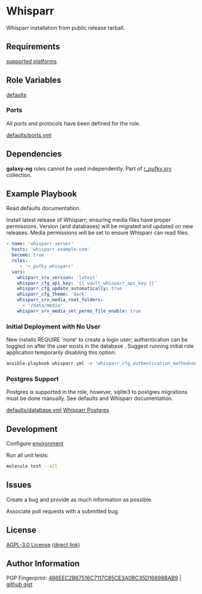# Whisparr
Whisparr installation from public release tarball.

## Requirements
[supported platforms](https://github.com/r-pufky/ansible_whisparr/blob/main/meta/main.yml)

## Role Variables
[defaults](https://github.com/r-pufky/ansible_whisparr/tree/main/defaults/main)

### Ports
All ports and protocols have been defined for the role.

[defaults/ports.yml](https://github.com/r-pufky/ansible_whisparr/blob/main/defaults/main/ports.yml)

## Dependencies
**galaxy-ng** roles cannot be used independently. Part of
[r_pufky.srv](https://github.com/r-pufky/ansible_collection_srv) collection.

## Example Playbook
Read defaults documentation.

Install latest release of Whisparr; ensuring media files have proper permissions.
Version (and databases) will be migrated and updated on new releases. Media
permissions will be set to ensure Whisparr can read files.
``` yaml
- name: 'whisparr server'
  hosts: 'whisparr.example.com'
  become: true
  roles:
     - 'r_pufky.whisparr'
  vars:
    whisparr_srv_version: 'latest'
    whisparr_cfg_api_key: '{{ vault_whisparr_api_key }}'
    whisparr_cfg_update_automatically: true
    whisparr_cfg_theme: 'dark'
    whisparr_srv_media_root_folders:
      - '/data/media'
    whisparr_srv_media_set_perms_file_enable: true
```

### Initial Deployment with No User
New installs REQUIRE 'none' to create a login user; authentication can be
toggled on after the user exists in the database . Suggest running initial role
application temporarily disabling this option:

``` bash
ansible-playbook whisparr.yml -e 'whisparr_cfg_authentication_method=none'
```

### Postgres Support
Postgres is supported in the role, however, sqlite3 to postgres migrations must
be done manually. See defaults and Whisparr documentation.

[defaults/database.yml](https://github.com/r-pufky/ansible_whisparr/blob/main/defaults/main/database.yml)
[Whisparr Postgres](https://wiki.servarr.com/whisparr/postgres-setup)

## Development
Configure [environment](https://github.com/r-pufky/ansible_collection_srv/blob/main/docs/dev/environment/README.md)

Run all unit tests:
``` bash
molecule test --all
```

## Issues
Create a bug and provide as much information as possible.

Associate pull requests with a submitted bug.

## License
[AGPL-3.0 License](https://www.tldrlegal.com/license/gnu-affero-general-public-license-v3-agpl-3-0)
 [(direct link)](https://github.com/r-pufky/ansible_whisparr/blob/main/LICENSE)

## Author Information
PGP Fingerprint: [466EEC2B67516C7117C85CE3A0BC35D16698BAB9](https://keys.openpgp.org/vks/v1/by-fingerprint/466EEC2B67516C7117C85CE3A0BC35D16698BAB9)
| [github gist](https://gist.github.com/r-pufky/a8df36977c55b5bb20829267c4c49d22)
